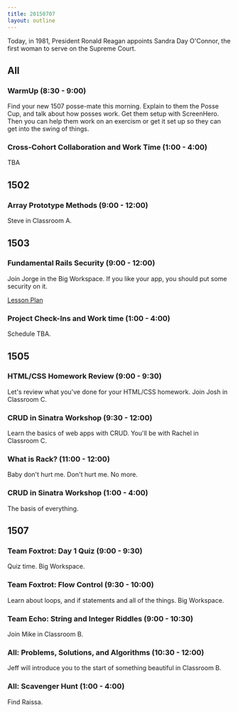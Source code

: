 ```yaml
---
title: 20150707
layout: outline
---
```


Today, in 1981, President Ronald Reagan appoints Sandra Day O'Connor, the first woman to serve on the Supreme Court.


## All

### WarmUp (8:30 - 9:00)

Find your new 1507 posse-mate this morning. Explain to them the Posse Cup, and
talk about how posses work. Get them setup with ScreenHero. Then you can help them work on an exercism or get it set up
so they can get into the swing of things. 

### Cross-Cohort Collaboration and Work Time (1:00 - 4:00)

TBA


## 1502

### Array Prototype Methods (9:00 - 12:00)

Steve in Classroom A.


## 1503

### Fundamental Rails Security (9:00 - 12:00)

Join Jorge in the Big Workspace. If you like your app, you should put some
security on it.

[Lesson Plan](http://tutorials.jumpstartlab.com/topics/architecture/fundamental_security.html)


### Project Check-Ins and Work time (1:00 - 4:00)

Schedule TBA.

## 1505

### HTML/CSS Homework Review (9:00 - 9:30)

Let's review what you've done for your HTML/CSS homework. Join Josh in
Classroom C.

### CRUD in Sinatra Workshop (9:30 - 12:00)

Learn the basics of web apps with CRUD. You'll be with Rachel in Classroom C.

### What is Rack? (11:00 - 12:00)

Baby don't hurt me. Don't hurt me. No more.

### CRUD in Sinatra Workshop (1:00 - 4:00)

The basis of everything.


## 1507

### Team Foxtrot: Day 1 Quiz (9:00 - 9:30)

Quiz time. Big Workspace.

### Team Foxtrot: Flow Control (9:30 - 10:00)

Learn about loops, and if statements and all of the things. Big Workspace.

### Team Echo: String and Integer Riddles (9:00 - 10:30)

Join Mike in Classroom B.

### All: Problems, Solutions, and Algorithms (10:30 - 12:00)

Jeff will introduce you to the start of something beautiful in Classroom B.

### All: Scavenger Hunt (1:00 - 4:00)

Find Raissa.
